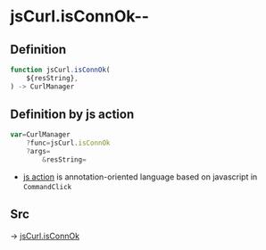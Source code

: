 # jsCurl.isConnOk--

## Definition

```js.js
function jsCurl.isConnOk(
	${resString},
) -> CurlManager
```


## Definition by js action

```js.js
var=CurlManager
	?func=jsCurl.isConnOk
	?args=
		&resString=
```

- [js action](#) is annotation-oriented language based on javascript in `CommandClick`

## Src

-> [jsCurl.isConnOk](https://github.com/puutaro/CommandClick/blob/master/app/src/main/java/com/puutaro/commandclick/fragment_lib/terminal_fragment/js_interface/JsCurl.kt#L170)


